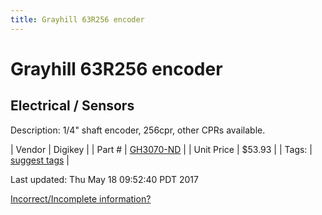 ```yaml
---
title: Grayhill 63R256 encoder
---
```


# Grayhill 63R256 encoder
## Electrical / Sensors
Description: 	1/4" shaft encoder, 256cpr, other CPRs available.  

| Vendor | Digikey | 
| Part # | [GH3070-ND](http://www.digikey.com/product-search/en?mpart=63R256&vendor=136) | 
| Unit Price | $53.93 | 
| Tags: | [suggest tags](https://docs.google.com/forms/d/e/1FAIpQLSeWyY8v3RgOty-MyWmh9U0iivNYN_molChYyS-0U-o-kOAv_g/viewform) | 

Last updated: Thu May 18 09:52:40 PDT 2017

 [Incorrect/Incomplete information?](https://docs.google.com/forms/d/e/1FAIpQLSeWyY8v3RgOty-MyWmh9U0iivNYN_molChYyS-0U-o-kOAv_g/viewform)